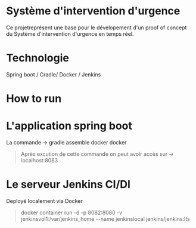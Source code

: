 # Système d'intervention d'urgence
Ce projetreprésent une base pour le  dévelopement d'un proof of concept du Système d'intervention d'urgence en temps réel.
# Technologie 
Spring boot / Cradle/ Docker / Jenkins
# How to run 
# L'application spring boot
La commande -> gradle assemble docker docker
> Après excution de cette commande on peut avoir accès sur -> localhost:8083
# Le serveur Jenkins CI/DI
Deployé localement via Docker
> docker container run -d -p 8082:8080  -v jenkinsvol1:/var/jenkins_home --name jenkinslocal jenkins/jenkins:lts
  




